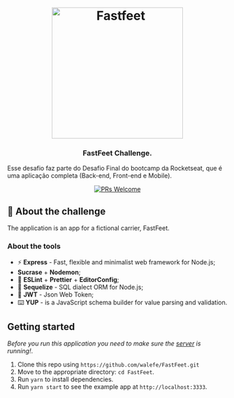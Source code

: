 <h1 align="center">
  <img alt="Fastfeet" title="Fastfeet" src=".github/logo.png" width="300px" />
</h1>

<h3 align="center">
  FastFeet Challenge.
</h3>

<p>Esse desafio faz parte do Desafio Final do bootcamp da Rocketseat, que é uma aplicação completa (Back-end, Front-end e Mobile).</p>

<p align="center">
   <a align="center" href="http://makeapullrequest.com">
    <img src="https://img.shields.io/badge/PRs-welcome-brightgreen.svg?style=flat-square" alt="PRs Welcome">
  </a>
</p>

## :rocket: About the challenge

The application is an app for a fictional carrier, FastFeet.

### **About the tools**

- ⚡ **Express** - Fast, flexible and minimalist web framework for Node.js;
- **Sucrase** + **Nodemon**;
- 💖 **ESLint** + **Prettier** + **EditorConfig**;
- 💾 **Sequelize** - SQL dialect ORM for Node.js;
- :closed_lock_with_key: **JWT** - Json Web Token;
- ⌨️ **YUP** - is a JavaScript schema builder for value parsing and validation.

## Getting started

_Before you run this application you need to make sure the [server](https://github.com/walefe/FastFeet) is running!_.

1. Clone this repo using `https://github.com/walefe/FastFeet.git`
2. Move to the appropriate directory: `cd FastFeet`.<br />
3. Run `yarn` to install dependencies.<br />
4. Run `yarn start` to see the example app at `http://localhost:3333`.
